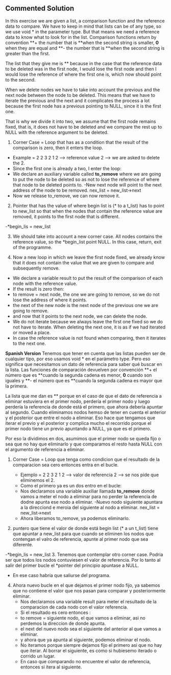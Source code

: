 ## Commented Solution

In this exercise we are given a list, a comparison function and the reference data to compare.
We have to keep in mind that lists can be of any type, so we use void * in the parameter type. But that means we need a reference data to know what to look for in the list.
Comparison functions return by convention **+ the number that is **when the second string is smaller, **0** when they are equal and **- the number that is **when the second string is greater than the first.

The list that they give me is ** because in the case that the reference data to be deleted was in the first node, I would lose the first node and then I would lose the reference of where the first one is, which now should point to the second.

When we delete nodes we have to take into account the previous and the next node between the node to be deleted.
This means that we have to iterate the previous and the next and it complicates the process a lot because the first node has a previous pointing to NULL, since it is the first one.

That is why we divide it into two, we assume that the first node remains fixed, that is, it does not have to be deleted and we compare the rest up to NULL with the reference argument to be deleted.

1. Corner Case = Loop that has as a condition that the result of the comparison is zero, then it enters the loop.
- Example = 2 2 3 2 1 2 --> reference value 2 --> we are asked to delete the 2.
- Since the first one is already a two, I enter the loop:
- We declare an auxiliary variable called **to_remove** where we are going to put the node to be deleted so as not to lose the reference of where that node to be deleted points to.
-New next node will point to the next address of the node to be removed.
nex_list = new_list->next
- Now we release to_remove, we can now remove it.

2. Pointer that has the value of where begin list is (* to a t_list) has to point to new_list so that when the nodes that contain the reference value are removed, it points to the first node that is different.

-*begin_lis = new_list

3. We should take into account a new corner case. All nodes contains the reference value, so the *begin_list point NULL.
   In this case, return, exit of the programme.

4. Now a new loop in which we leave the first node fixed, we already know that it does not contain the value that we are given to compare and
subsequently remove.
- We declare a variable result to put the result of the comparison of each node with the reference value.
- If the result is zero then:
- to remove = next node, the one we are going to remove, so we do not lose the address of where it points.
- the next of the new node is the next node of the previous one we are going to remove.
- and now that it points to the next node, we can delete the node.
- We do not iterate because we always leave the first one fixed so we do not have to iterate. When deleting the next one, it is as if we had iterated or moved a place.
- In case the reference value is not found when comparing, then it iterates to the next one.


**Spanish Version**
Tenemos que tener en cuenta que las listas pueden ser de cualquier tipo, por eso usamos void * en el parámetro type. Pero eso significa que necesitamos un dato de referencia para saber qué buscar en la lista.
Las funciones de comparación devuelven por convención **+ el número que es **cuando la segunda cadena es menor, **0** cuando son iguales y **- el número que es **cuando la segunda cadena es mayor que la primera.

La lista que me dan es ** porque en el caso de que el dato de referencia a eliminar estuviera en el primer nodo, perdería el primer nodo y luego perdería la referencia de donde está el primero, que ahora debería apuntar al segundo.
Cuando eliminamos nodos hemso de tener en cuenta el anterior y el posterior que entre el nodo a eliminar.
Eso hace que tengamos que iterar el previo y el posterior y complica mucho el recorrido porque el primer nodo tiene un previo apuntando a NULL, ya que es el primero.

Por eso la dividimos en dos, asumimos que el primer nodo se queda fijo o sea que no hay que eliminarlo y que comparamos el resto hasta NULL con el argumento de referencia a eliminar.

1. Corner Case = Loop que tenga como condicion que el resultado de la comparacion sea cero entonces entra en el bucle.
   - Ejemplo = 2 2 3 2 1 2 --> valor de referencia 2 --> se nos pide que eliminemos el 2.
   - Como el primero ya es un dos entro en el bucle: 
   - Nos declaramos una variable auxiliar llamada **to_remove** donde vamos a meter el nodo a eliminar para no perder la referencia de dodne apunta ese nodo a eliminar.
   -Nuevo nodo siguiente apuntara a la direcciond e meroia del siguiente al nodo a eliminar.
    nex_list  = new_list->next
    - Ahora liberamos to_remove, ya podemos eliminarlo.
  
2. puntero que tiene el valor de donde está begin list (* a un t_list) tiene que apuntar a new_list para que cuando se eliminen los nodos que contengan el valro de referencia, apunte al primer nodo que sea diferente.

  -*begin_lis = new_list
3. Tenemos que contemplar otro corner case. Podria ser que todos los nodos contuviesen el valor de referencia.
   Por lo tanto al salir del primer bucle el *pointer del principio apuntase a NULL.
   - En ese caso habria que saliurse del programa.
4. Ahora nuevo bucle en el que dejamos el primer nodo fijo, ya sabemos que no contiene el valor que nos pasan para comparar y posteriormente eliminar.
   - Nos declaramos una variable result para meter el resultado de la comparacion de cada nodo con el valor referencia.
   - Si el resultado es cero entonces :
	- to remove = siguiente nodo, el que vamos a eliminar, asi no perdemos la direccion de donde apunta.
 	- el next del nuevo nodo sea el siguiente del anterior al que vamos a eliminar.
	- y ahora que ya apunta al siguiente, podemos eliminar el nodo.
   - No iteramos porque siempre dejamos fijo el primero asi que no hay que iterar. Al borrar el siguiente, es como si hubiesemo iterado o corrido un lugar.
   - En caso que comparando no encuentre el valor de referencia, entonces si itera al siguiente. 
	   
